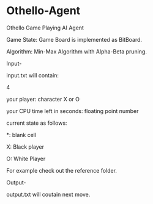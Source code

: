 # Othello-Agent
Othello Game Playing AI Agent

Game State: Game Board is implemented as BitBoard.

Algorithm: Min-Max Algorithm with Alpha-Beta pruning.

Input-

input.txt will contain:


4

your player: character X or O

your CPU time left in seconds: floating point number

current state as follows:

*: blank cell

X: Black player

O: White Player

For example check out the reference folder.

Output-

output.txt will coutain next move.
